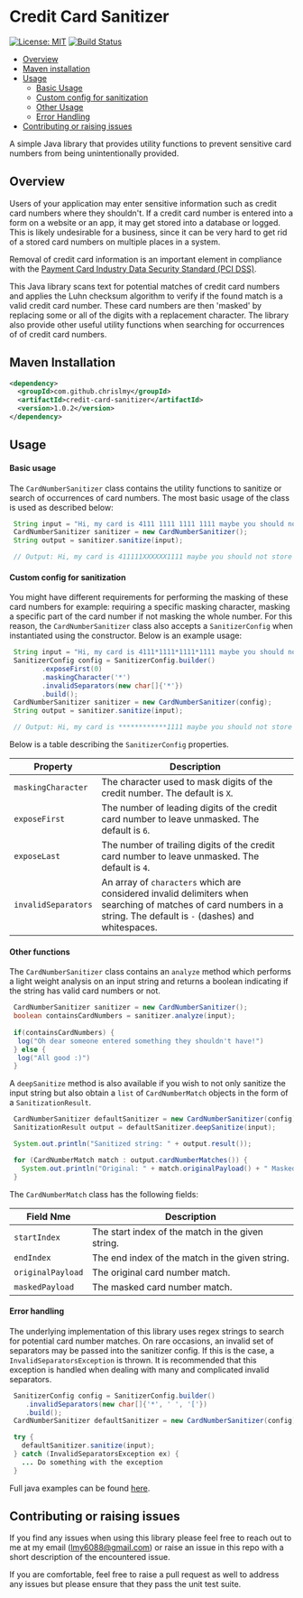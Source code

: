 # Credit Card Sanitizer

[![License: MIT](https://img.shields.io/badge/License-MIT-yellow.svg)](https://opensource.org/licenses/MIT)
[![Build Status](https://travis-ci.com/chrislmy/credit-card-sanitzer.svg?branch=master)](https://travis-ci.com/chrislmy/credit-card-sanitzer)

* [Overview](#overview)
* [Maven installation](#maven-installation)
* [Usage](#usage)
  * [Basic Usage](#basic-usage)
  * [Custom config for sanitization](#custom-config-for-sanitization)
  * [Other Usage](#other-functions)
  * [Error Handling](#error-handling)
* [Contributing or raising issues](#contributing-or-raising-issues)

A simple Java library that provides utility functions to prevent sensitive card numbers from being 
unintentionally provided.

## Overview
Users of your application may enter sensitive information such as credit card numbers where they 
shouldn't. If a credit card number is entered into a form on a website or an app, it may get stored 
into a database or logged. This is likely undesirable for a business, since it can
be very hard to get rid of a stored card numbers on multiple places in a system.

Removal of credit card information is an important element in compliance with the [Payment Card Industry
Data Security Standard (PCI DSS)](https://www.pcisecuritystandards.org).

This Java library scans text for potential matches of credit card numbers and applies the Luhn 
checksum algorithm to verify if the found match is a valid credit card number. These card numbers 
are then 'masked' by replacing some or all of the digits with a replacement character. The library 
also provide other useful utility functions when searching for occurrences of of credit card numbers.

## Maven Installation
```xml
<dependency>
  <groupId>com.github.chrislmy</groupId>
  <artifactId>credit-card-sanitizer</artifactId>
  <version>1.0.2</version>
</dependency>
```

## Usage
#### Basic usage
The `CardNumberSanitizer` class contains the utility functions to sanitize or search of occurrences 
of card numbers. The most basic usage of the class is used as described below:

```java
 String input = "Hi, my card is 4111 1111 1111 1111 maybe you should not store that in your database!";
 CardNumberSanitizer sanitizer = new CardNumberSanitizer();
 String output = sanitizer.sanitize(input);

 // Output: Hi, my card is 411111XXXXXX1111 maybe you should not store that in your database!
```

#### Custom config for sanitization
You might have different requirements for performing the masking of these card numbers for example: 
requiring a specific masking character, masking a specific part of the card number if not masking the 
whole number. For this reason, the `CardNumberSanitizer` class also accepts a `SanitizerConfig` when 
instantiated using the constructor. Below is an example usage:

```java
 String input = "Hi, my card is 4111*1111*1111*1111 maybe you should not store that in your database!";
 SanitizerConfig config = SanitizerConfig.builder()
        .exposeFirst(0)
        .maskingCharacter('*')
        .invalidSeparators(new char[]{'*'})
        .build();
 CardNumberSanitizer sanitizer = new CardNumberSanitizer(config);
 String output = sanitizer.sanitize(input);

 // Output: Hi, my card is ************1111 maybe you should not store that in your database!
```

Below is a table describing the `SanitizerConfig` properties.

Property                  | Description
------------------------- | -----------
`maskingCharacter`        | The character used to mask digits of the credit number.  The default is `X`.
`exposeFirst`             | The number of leading digits of the credit card number to leave unmasked. The default is `6`.
`exposeLast`              | The number of trailing digits of the credit card number to leave unmasked. The default is `4`.
`invalidSeparators`       | An array of `characters` which are considered invalid delimiters when searching of matches of card numbers in a string. The default is `-` (dashes) and whitespaces.


#### Other functions
The `CardNumberSanitizer` class contains an `analyze` method which performs a light weight analysis 
on an input string and returns a boolean indicating if the string has valid card numbers or not.

```java
 CardNumberSanitizer sanitizer = new CardNumberSanitizer();
 boolean containsCardNumbers = sanitizer.analyze(input);
 
 if(containsCardNumbers) {
  log("Oh dear someone entered something they shouldn't have!")
 } else {
  log("All good :)")
 }
```

A `deepSanitize` method is also available if you wish to not only sanitize the input string but also 
obtain a `list` of `CardNumberMatch` objects in the form of a `SanitizationResult`.

```java
 CardNumberSanitizer defaultSanitizer = new CardNumberSanitizer(config);
 SanitizationResult output = defaultSanitizer.deepSanitize(input);

 System.out.println("Sanitized string: " + output.result());

 for (CardNumberMatch match : output.cardNumberMatches()) {
   System.out.println("Original: " + match.originalPayload() + " Masked: " + match.maskedPayload());
 }
```
The `CardNumberMatch` class has the following fields:

Field Nme                 | Description
------------------------- | -----------
`startIndex`         | The start index of the match in the given string.
`endIndex`           | The end index of the match in the given string.
`originalPayload`    | The original card number match.
`maskedPayload`      | The masked card number match.

#### Error handling
The underlying implementation of this library uses regex strings to search for potential card number 
matches. On rare occasions, an invalid set of separators may be passed into the sanitizer config. If this 
is the case, a `InvalidSeparatorsException` is thrown. It is recommended that this exception is handled 
when dealing with many and complicated invalid separators.

```java
 SanitizerConfig config = SanitizerConfig.builder()
    .invalidSeparators(new char[]{'*', ' ', '['})
    .build();
 CardNumberSanitizer defaultSanitizer = new CardNumberSanitizer(config);

 try {
   defaultSanitizer.sanitize(input);
 } catch (InvalidSeparatorsException ex) {
   ... Do something with the exception
 }
```
Full java examples can be found [here](https://github.com/chrislmy/credit-card-sanitzer/tree/master/examples/src/main/java/com/github/chrislmy/examples).

## Contributing or raising issues
If you find any issues when using this library please feel free to reach out to me at my email 
(lmy6088@gmail.com) or raise an issue in this repo with a short description of the encountered issue. 

If you are comfortable, feel free to raise a pull request as well to address any issues but please 
ensure that they pass the unit test suite.
